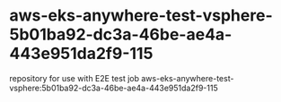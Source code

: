 # aws-eks-anywhere-test-vsphere-5b01ba92-dc3a-46be-ae4a-443e951da2f9-115
repository for use with E2E test job aws-eks-anywhere-test-vsphere:5b01ba92-dc3a-46be-ae4a-443e951da2f9-115
